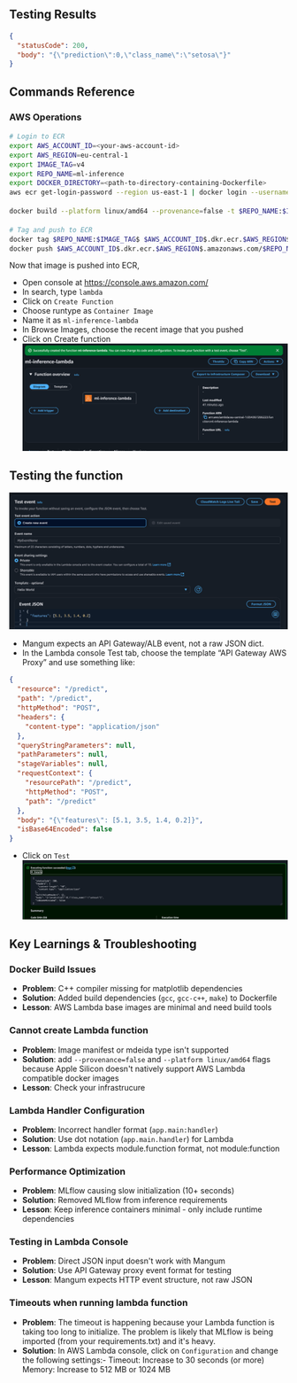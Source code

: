 
## Testing Results


  ```json
  {
    "statusCode": 200,
    "body": "{\"prediction\":0,\"class_name\":\"setosa\"}"
  }
  ```




## Commands Reference

### AWS Operations
```bash
# Login to ECR
export AWS_ACCOUNT_ID=<your-aws-account-id>
export AWS_REGION=eu-central-1
export IMAGE_TAG=v4
export REPO_NAME=ml-inference
export DOCKER_DIRECTORY=<path-to-directory-containing-Dockerfile>
aws ecr get-login-password --region us-east-1 | docker login --username AWS --password-stdin $AWS_ACCOUNT_ID.dkr.ecr.$AWS_REGION.amazonaws.com

docker build --platform linux/amd64 --provenance=false -t $REPO_NAME:$IMAGE_TAG "$DOCKER_DIRECTORY"

# Tag and push to ECR
docker tag $REPO_NAME:$IMAGE_TAG$ $AWS_ACCOUNT_ID$.dkr.ecr.$AWS_REGION$.amazonaws.com/$REPO_NAME$:$IMAGE_TAG
docker push $AWS_ACCOUNT_ID$.dkr.ecr.$AWS_REGION$.amazonaws.com/$REPO_NAME$:$IMAGE_TAG
```

Now that image is pushed into ECR, 
- Open console at https://console.aws.amazon.com/
- In search, type `lambda`
- Click on `Create Function`
- Choose runtype as `Container Image`
- Name it as `ml-inference-lambda`
- In Browse Images, choose the recent image that you pushed
- Click on Create function
![image](images/lambda_function_created.png)


## Testing the function
![image](images/testing_lambda_event.png)
- Mangum expects an API Gateway/ALB event, not a raw JSON dict.
- In the Lambda console Test tab, choose the template “API Gateway AWS Proxy” and use something like:
```json
{
  "resource": "/predict",
  "path": "/predict",
  "httpMethod": "POST",
  "headers": {
    "content-type": "application/json"
  },
  "queryStringParameters": null,
  "pathParameters": null,
  "stageVariables": null,
  "requestContext": {
    "resourcePath": "/predict",
    "httpMethod": "POST",
    "path": "/predict"
  },
  "body": "{\"features\": [5.1, 3.5, 1.4, 0.2]}",
  "isBase64Encoded": false
}
```
- Click on `Test`
![image](images/lambda_test_results.png)




## Key Learnings & Troubleshooting

### Docker Build Issues
- **Problem**: C++ compiler missing for matplotlib dependencies
- **Solution**: Added build dependencies (`gcc`, `gcc-c++`, `make`) to Dockerfile
- **Lesson**: AWS Lambda base images are minimal and need build tools

### Cannot create Lambda function
- **Problem**: Image manifest or mdeida type isn't supported
- **Solution**: add `--provenance=false` and `--platform linux/amd64` flags because Apple Silicon doesn't natively support AWS Lambda compatible docker images
- **Lesson**: Check your infrastrucure

### Lambda Handler Configuration
- **Problem**: Incorrect handler format (`app.main:handler`)
- **Solution**: Use dot notation (`app.main.handler`) for Lambda
- **Lesson**: Lambda expects module.function format, not module:function

### Performance Optimization
- **Problem**: MLflow causing slow initialization (10+ seconds)
- **Solution**: Removed MLflow from inference requirements
- **Lesson**: Keep inference containers minimal - only include runtime dependencies

### Testing in Lambda Console
- **Problem**: Direct JSON input doesn't work with Mangum
- **Solution**: Use API Gateway proxy event format for testing
- **Lesson**: Mangum expects HTTP event structure, not raw JSON

### Timeouts when running lambda function
- **Problem**: The timeout is happening because your Lambda function is taking too long to initialize. The problem is likely that MLflow is being imported (from your requirements.txt) and it's heavy.
- **Solution**: In AWS Lambda console, click on `Configuration` and change the following settings:-
Timeout: Increase to 30 seconds (or more)
Memory: Increase to 512 MB or 1024 MB
